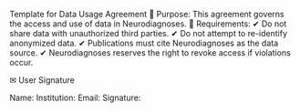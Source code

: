  Template for Data Usage Agreement
🔹 Purpose: This agreement governs the access and use of data in Neurodiagnoses.
🔹 Requirements:
✔ Do not share data with unauthorized third parties.
✔ Do not attempt to re-identify anonymized data.
✔ Publications must cite Neurodiagnoses as the data source.
✔ Neurodiagnoses reserves the right to revoke access if violations occur.

✉ User Signature

Name:
Institution:
Email:
Signature:
